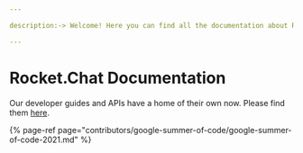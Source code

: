 ```yaml
---

description:-> Welcome! Here you can find all the documentation about Rocket.Chat server and client.

---
```


  

# Rocket.Chat Documentation

  

Our developer guides and APIs have a home of their own now. Please find them [here](https://developer.rocket.chat/).

  

{% page-ref page="contributors/google-summer-of-code/google-summer-of-code-2021.md" %}
<!--stackedit_data:
eyJoaXN0b3J5IjpbLTExMjc1ODU2MTFdfQ==
-->